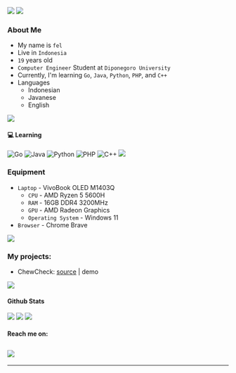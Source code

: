 <a href ="#"><img src="./generated-profile.png"></a>
<a href ="https://instagram.com/nekorionebula" target = "_blank"><img src="https://user-images.githubusercontent.com/73097560/115834477-dbab4500-a447-11eb-908a-139a6edaec5c.gif"></a>

### About Me
- My name is `fel`
- Live in `Indonesia`
- `19` years old
- `Computer Engineer` Student at `Diponegoro University`
- Currently, I'm learning `Go`, `Java`, `Python`, `PHP`, and `C++`
- Languages
  - Indonesian
  - Javanese
  - English

<a href ="https://instagram.com/nekorionebula" target = "_blank"><img src="https://user-images.githubusercontent.com/73097560/115834477-dbab4500-a447-11eb-908a-139a6edaec5c.gif"></a>

#### :computer: Learning
![Go](https://img.shields.io/badge/go-%2300ADD8.svg?style=for-the-badge&logo=go&color=white)
![Java](https://img.shields.io/badge/Java-ED8B00?style=for-the-badge&logo=openjdk&logoColor=white)
![Python](https://img.shields.io/badge/python-3670A0?style=for-the-badge&logo=python&logoColor=ffdd54)
![PHP](https://img.shields.io/badge/php-%234F5B93?style=for-the-badge&logo=php)
![C++](https://img.shields.io/badge/C++-00599C?style=flat-square&logo=C%2B%2B&logoColor=white)
<a href ="https://instagram.com/nekorionebula" target = "_blank"><img src="https://user-images.githubusercontent.com/73097560/115834477-dbab4500-a447-11eb-908a-139a6edaec5c.gif"></a>

### Equipment 
- `Laptop` - VivoBook OLED M1403Q
  - `CPU` - AMD Ryzen 5 5600H
  - `RAM` - 16GB DDR4 3200MHz
  - `GPU` - AMD Radeon Graphics
  - `Operating System` - Windows 11
- `Browser` - Chrome Brave 

<a href ="https://instagram.com/nekorionebula" target = "_blank"><img src="https://user-images.githubusercontent.com/73097560/115834477-dbab4500-a447-11eb-908a-139a6edaec5c.gif"></a>

### My projects:
- ChewCheck: <a href = "https://github.com/nekorionebula/chewcheck">source</a> | demo

<a href ="https://instagram.com/nekorionebula" target = "_blank"><img src="https://user-images.githubusercontent.com/73097560/115834477-dbab4500-a447-11eb-908a-139a6edaec5c.gif"></a>

#### Github Stats
<img src="https://bad-apple-github-readme.vercel.app/api?show_bg=1&username=nekorionebula">
<img src="https://github-profile-trophy.vercel.app/?username=nekorionebula">
<img src="https://user-images.githubusercontent.com/73097560/115834477-dbab4500-a447-11eb-908a-139a6edaec5c.gif">

#### Reach me on:
<a href="https://instagram.com/nekorionebula" target="_blank"><img src="https://img.shields.io/badge/-Instagram-C13584?style=flat-square&labelColor=C13584&logo=instagram&logoColor=white&link=https://www.instagram.com/eduardopiresbr/"></a>
----
----
